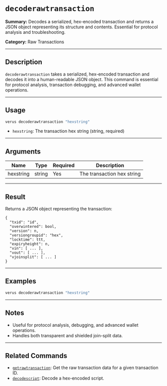 # `decoderawtransaction`

**Summary:**
Decodes a serialized, hex-encoded transaction and returns a JSON object representing its structure and contents. Essential for protocol analysis and troubleshooting.

**Category:**
Raw Transactions

---

## Description
`decoderawtransaction` takes a serialized, hex-encoded transaction and decodes it into a human-readable JSON object. This command is essential for protocol analysis, transaction debugging, and advanced wallet operations.

---

## Usage
```bash
verus decoderawtransaction "hexstring"
```
- `hexstring`: The transaction hex string (string, required)

---

## Arguments
| Name      | Type    | Required | Description                                         |
|-----------|---------|----------|-----------------------------------------------------|
| hexstring | string  | Yes      | The transaction hex string                          |

---

## Result
Returns a JSON object representing the transaction:
```
{
  "txid": "id",
  "overwintered": bool,
  "version": n,
  "versiongroupid": "hex",
  "locktime": ttt,
  "expiryheight": n,
  "vin": [ ... ],
  "vout": [ ... ],
  "vjoinsplit": [ ... ]
}
```

---

## Examples
```bash
verus decoderawtransaction "hexstring"
```

---

## Notes
- Useful for protocol analysis, debugging, and advanced wallet operations.
- Handles both transparent and shielded join-split data.

---

## Related Commands
- [`getrawtransaction`](./getrawtransaction.md): Get the raw transaction data for a given transaction ID.
- [`decodescript`](./decodescript.md): Decode a hex-encoded script. 